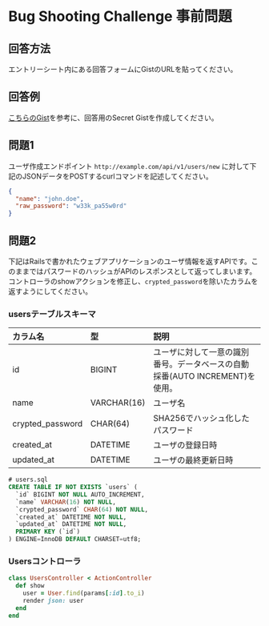 # Bug Shooting Challenge 事前問題

## 回答方法
エントリーシート内にある回答フォームにGistのURLを貼ってください。

## 回答例
[こちらのGist](https://gist.github.com/m77so/9d2b5adf7261e8e3133207b6ededf28d)を参考に、回答用のSecret Gistを作成してください。

## 問題1

ユーザ作成エンドポイント `http://example.com/api/v1/users/new` に対して下記のJSONデータをPOSTするcurlコマンドを記述してください。

```json
{
  "name": "john.doe",
  "raw_password": "w33k_pa55w0rd"
}
```

## 問題2
下記はRailsで書かれたウェブアプリケーションのユーザ情報を返すAPIです。このままではパスワードのハッシュがAPIのレスポンスとして返ってしまいます。コントローラのshowアクションを修正し、`crypted_password`を除いたカラムを返すようにしてください。

### usersテーブルスキーマ

| カラム名 | 型 | 説明 |
|:--|:--|:--|
| id | BIGINT | ユーザに対して一意の識別番号。データベースの自動採番(AUTO INCREMENT)を使用。 |
| name | VARCHAR(16) | ユーザ名 |
| crypted_password | CHAR(64) | SHA256でハッシュ化したパスワード |
| created_at | DATETIME | ユーザの登録日時 |
| updated_at | DATETIME | ユーザの最終更新日時 |

```sql
# users.sql
CREATE TABLE IF NOT EXISTS `users` (
  `id` BIGINT NOT NULL AUTO_INCREMENT,
  `name` VARCHAR(16) NOT NULL,
  `crypted_password` CHAR(64) NOT NULL,
  `created_at` DATETIME NOT NULL,
  `updated_at` DATETIME NOT NULL,
  PRIMARY KEY (`id`)
) ENGINE=InnoDB DEFAULT CHARSET=utf8;
```

### Usersコントローラ

```rb
class UsersController < ActionController
  def show
    user = User.find(params[:id].to_i)
    render json: user
  end
end
```
